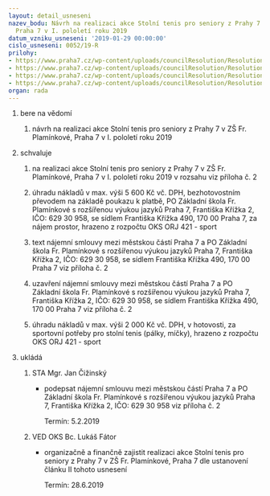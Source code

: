 ```yaml
---
layout: detail_usneseni
nazev_bodu: Návrh na realizaci akce Stolní tenis pro seniory z Prahy 7 v ZŠ Fr. Plamínkové,
  Praha 7 v I. pololetí roku 2019
datum_vzniku_usneseni: '2019-01-29 00:00:00'
cislo_usneseni: 0052/19-R
prilohy:
- https://www.praha7.cz/wp-content/uploads/councilResolution/Resolutions/30547/export/M5DV_Stolni_tenis_pro_seniory_2019~426853.doc
- https://www.praha7.cz/wp-content/uploads/councilResolution/Resolutions/30547/export/S_ZSFr_Plaminkove_stolnitenis_seniori_2019_I_pololeti~426852.docx
- https://www.praha7.cz/wp-content/uploads/councilResolution/Resolutions/30547/export/Zapis_1_jednani_SK_23_01_2019~426851.pdf
- https://www.praha7.cz/wp-content/uploads/councilResolution/Resolutions/30547/export/export~427299.pdf
organ: rada
---
```

<ol id="urzList" class="urzList_view"><li class="urzClass1" id=""><span name="1">bere na vědomí</span><ol class="urzOlClass decimal "><li class="urzClass2" id="" style="text-align: left;"><span><p>návrh na realizaci akce Stolní tenis pro seniory z Prahy 7 v ZŠ Fr. Plamínkové, Praha 7 v I. pololetí roku 2019</p></span></li></ol></li><li class="urzClass1" id=""><span name="24">schvaluje</span><ol class="urzOlClass decimal "><li class="urzClass2" id="" style="text-align: left;"><span><p>na realizaci akce Stolní tenis pro seniory z Prahy 7 v ZŠ Fr. Plamínkové, Praha 7 v I. pololetí roku 2019&nbsp;v rozsahu viz příloha č. 2<br></p></span></li><li class="urzClass2" id="" style="text-align: left;"><span><p>úhradu nákladů v max. výši 5 600 Kč vč. DPH, bezhotovostním převodem na základě poukazu k platbě, PO Základní škola Fr. Plamínkové s rozšířenou výukou jazyků Praha 7, Františka Křížka 2, IČO: 629 30 958, se sídlem Františka Křížka 490, 170 00 Praha 7, za nájem prostor, hrazeno z rozpočtu OKS ORJ 421 - sport</p></span></li><li class="urzClass2" id="" style="text-align: left;"><span><p>text nájemní smlouvy mezi městskou částí Praha 7 a PO Základní škola Fr. Plamínkové s rozšířenou výukou jazyků Praha 7, Františka Křížka 2, IČO: 629 30 958, se sídlem Františka Křížka 490, 170 00 Praha 7 viz příloha č. 2</p></span></li><li class="urzClass2" id="" style="text-align: left;"><span><p>uzavření nájemní smlouvy mezi městskou částí Praha 7 a PO Základní škola Fr. Plamínkové s rozšířenou výukou jazyků Praha 7, Františka Křížka 2, IČO: 629 30 958, se sídlem Františka Křížka 490, 170 00 Praha 7 viz příloha č. 2</p></span></li><li class="urzClass2" id="" style="text-align: left;"><span><p>úhradu nákladů v max. výši 2 000 Kč vč. DPH, v hotovosti, za sportovní potřeby pro stolní tenis (pálky, míčky), hrazeno z rozpočtu OKS ORJ 421 - sport</p></span></li></ol></li><li class="urzClass1" id="urzUkoly"><span name="1">ukládá</span><ol class="urzOlClass"><li class="urzClass2"><span><p>STA Mgr. Jan Čižinský</p></span><ul class="urzUlClass"><li class="urzClass3"><span><p>podepsat nájemní smlouvu mezi městskou částí Praha 7 a PO Základní škola Fr. Plamínkové s rozšířenou výukou jazyků Praha 7, Františka Křížka 2, IČO: 629 30 958 viz příloha č. 2</p></span><span class="urzUkolTermin">  Termín:&nbsp;5.2.2019</span></li></ul></li><li class="urzClass2"><span><p>VED OKS Bc. Lukáš Fátor</p></span><ul class="urzUlClass"><li class="urzClass3"><span><p>organizačně a finančně zajistit realizaci akce Stolní tenis pro seniory z Prahy 7 v ZŠ Fr. Plamínkové, Praha 7 dle ustanovení článku II tohoto usnesení</p></span><span class="urzUkolTermin">  Termín:&nbsp;28.6.2019</span></li></ul></li></ol></li></ol>